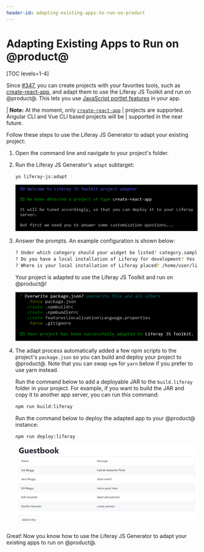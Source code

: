 ```yaml
---
header-id: adapting-existing-apps-to-run-on-product
---
```


# Adapting Existing Apps to Run on @product@

[TOC levels=1-4]

Since [#347](https://github.com/liferay/liferay-js-toolkit/issues/347), you can 
create projects with your favorites tools, such as [create-react-app](https://facebook.github.io/create-react-app/), 
and adapt them to use the Liferay JS Toolkit and run on @product@. This lets you 
use [JavaScript portlet features](/docs/7-2/frameworks/-/knowledge_base/f/creating-and-bundling-javascript-widgets-with-javascript-tooling) 
in your app. 

| **Note:** At the moment, only [`create-react-app`](https://facebook.github.io/create-react-app/) 
| projects are supported. Angular CLI and Vue CLI based projects will be 
| supported in the near future.

Follow these steps to use the Liferay JS Generator to adapt your existing 
project:

1.  Open the command line and navigate to your project's folder.

2.  Run the Liferay JS Generator's `adapt` subtarget:

    ```bash
    yo liferay-js:adapt
    ```

    ![Figure 1: You can run the adapt subtarget of the Liferay JS Generator to adapt your existing apps for Liferay.](../../../images/liferay-js-generator-adapt-run.png)
  
3.  Answer the prompts. An example configuration is shown below:

    ```bash
    ? Under which category should your widget be listed? category.sample
    ? Do you have a local installation of Liferay for development? Yes
    ? Where is your local installation of Liferay placed? /home/user/liferay
    ```
    
    Your project is adapted to use the Liferay JS Toolkit and run on @product@! 

    ![Figure 2: You can run the adapt subtarget of the Liferay JS Generator to adapt your existing apps for Liferay.](../../../images/liferay-js-generator-adapt-complete.png)
    
4.  The adapt process automatically added a few npm scripts to the project's 
    `package.json` so you can build and deploy your project to @product@. Note 
    that you can swap `npm` for `yarn` below if you prefer to use yarn instead.
    
    Run the command below to add a deployable JAR to the `build.liferay` folder 
    in your project. For example, if you want to build the JAR and copy it to 
    another app server, you can run this command:

    ```bash
    npm run build:liferay
    ```

    Run the command below to deploy the adapted app to your @product@ instance:

    ```bash
    npm run deploy:liferay
    ```

    ![Figure 3: Your adapted app runs in Liferay in no time.](../../../images/liferay-js-generator-adapt-deployed.png)

Great! Now you know how to use the Liferay JS Generator to adapt your existing 
apps to run on @product@.